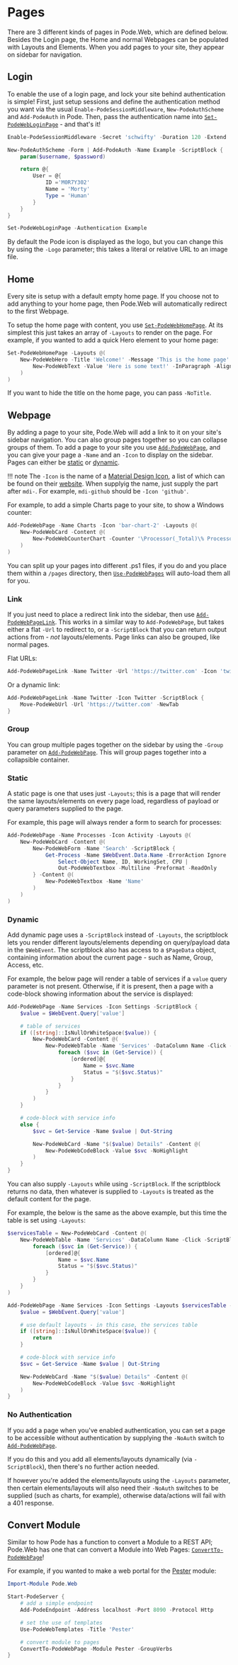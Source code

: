 # Pages

There are 3 different kinds of pages in Pode.Web, which are defined below. Besides the Login page, the Home and normal Webpages can be populated with Layouts and Elements. When you add pages to your site, they appear on sidebar for navigation.

## Login

To enable the use of a login page, and lock your site behind authentication is simple! First, just setup sessions and define the authentication method you want via the usual `Enable-PodeSessionMiddleware`, `New-PodeAuthScheme` and `Add-PodeAuth` in Pode. Then, pass the authentication name into [`Set-PodeWebLoginPage`](../../Functions/Pages/Set-PodeWebLoginPage) - and that's it!

```powershell
Enable-PodeSessionMiddleware -Secret 'schwifty' -Duration 120 -Extend

New-PodeAuthScheme -Form | Add-PodeAuth -Name Example -ScriptBlock {
    param($username, $password)

    return @{
        User = @{
            ID ='M0R7Y302'
            Name = 'Morty'
            Type = 'Human'
        }
    }
}

Set-PodeWebLoginPage -Authentication Example
```

By default the Pode icon is displayed as the logo, but you can change this by using the `-Logo` parameter; this takes a literal or relative URL to an image file.

## Home

Every site is setup with a default empty home page. If you choose not to add anything to your home page, then Pode.Web will automatically redirect to the first Webpage.

To setup the home page with content, you use [`Set-PodeWebHomePage`](../../Functions/Pages/Set-PodeWebHomePage). At its simplest this just takes an array of `-Layouts` to render on the page. For example, if you wanted to add a quick Hero element to your home page:

```powershell
Set-PodeWebHomePage -Layouts @(
    New-PodeWebHero -Title 'Welcome!' -Message 'This is the home page' -Content @(
        New-PodeWebText -Value 'Here is some text!' -InParagraph -Alignment Center
    )
)
```

If you want to hide the title on the home page, you can pass `-NoTitle`.

## Webpage

By adding a page to your site, Pode.Web will add a link to it on your site's sidebar navigation. You can also group pages together so you can collapse groups of them. To add a page to your site you use [`Add-PodeWebPage`](../../Functions/Pages/Add-PodeWebPage), and you can give your page a `-Name` and an `-Icon` to display on the sidebar. Pages can either be [static](#static) or [dynamic](#dynamic).

!!! note
    The `-Icon` is the name of a [Material Design Icon](https://materialdesignicons.com), a list of which can be found on their [website](https://pictogrammers.github.io/@mdi/font/5.4.55/). When supplyig the name, just supply the part after `mdi-`. For example, `mdi-github` should be `-Icon 'github'`.

For example, to add a simple Charts page to your site, to show a Windows counter:

```powershell
Add-PodeWebPage -Name Charts -Icon 'bar-chart-2' -Layouts @(
    New-PodeWebCard -Content @(
        New-PodeWebCounterChart -Counter '\Processor(_Total)\% Processor Time'
    )
)
```

You can split up your pages into different .ps1 files, if you do and you place them within a `/pages` directory, then [`Use-PodeWebPages`](../../Functions/Pages/Use-PodeWebPages) will auto-load them all for you.

### Link

If you just need to place a redirect link into the sidebar, then use [`Add-PodeWebPageLink`](../../Functions/Pages/Add-PodeWebPageLink). This works in a similar way to `Add-PodeWebPage`, but takes either a flat `-Url` to redirect to, or a `-ScriptBlock` that you can return output actions from - *not* layouts/elements. Page links can also be grouped, like normal pages.

Flat URLs:

```powershell
Add-PodeWebPageLink -Name Twitter -Url 'https://twitter.com' -Icon 'twitter' -NewTab
```

Or a dynamic link:

```powershell
Add-PodeWebPageLink -Name Twitter -Icon Twitter -ScriptBlock {
    Move-PodeWebUrl -Url 'https://twitter.com' -NewTab
}
```

### Group

You can group multiple pages together on the sidebar by using the `-Group` parameter on [`Add-PodeWebPage`](../../Functions/Pages/Add-PodeWebPage). This will group pages together into a collapsible container.

### Static

A static page is one that uses just `-Layouts`; this is a page that will render the same layouts/elements on every page load, regardless of payload or query parameters supplied to the page.

For example, this page will always render a form to search for processes:

```powershell
Add-PodeWebPage -Name Processes -Icon Activity -Layouts @(
    New-PodeWebCard -Content @(
        New-PodeWebForm -Name 'Search' -ScriptBlock {
            Get-Process -Name $WebEvent.Data.Name -ErrorAction Ignore |
                Select-Object Name, ID, WorkingSet, CPU |
                Out-PodeWebTextbox -Multiline -Preformat -ReadOnly
        } -Content @(
            New-PodeWebTextbox -Name 'Name'
        )
    )
)
```

### Dynamic

Add dynamic page uses a `-ScriptBlock` instead of `-Layouts`, the scriptblock lets you render different layouts/elements depending on query/payload data in the `$WebEvent`. The scriptblock also has access to a `$PageData` object, containing information about the current page - such as Name, Group, Access, etc.

For example, the below page will render a table of services if a `value` query parameter is not present. Otherwise, if it is present, then a page with a code-block showing information about the service is displayed:

```powershell
Add-PodeWebPage -Name Services -Icon Settings -ScriptBlock {
    $value = $WebEvent.Query['value']

    # table of services
    if ([string]::IsNullOrWhiteSpace($value)) {
        New-PodeWebCard -Content @(
            New-PodeWebTable -Name 'Services' -DataColumn Name -Click -ScriptBlock {
                foreach ($svc in (Get-Service)) {
                    [ordered]@{
                        Name = $svc.Name
                        Status = "$($svc.Status)"
                    }
                }
            }
        )
    }

    # code-block with service info
    else {
        $svc = Get-Service -Name $value | Out-String

        New-PodeWebCard -Name "$($value) Details" -Content @(
            New-PodeWebCodeBlock -Value $svc -NoHighlight
        )
    }
}
```

You can also supply `-Layouts` while using `-ScriptBlock`. If the scriptblock returns no data, then whatever is supplied to `-Layouts` is treated as the default content for the page.

For example, the below is the same as the above example, but this time the table is set using `-Layouts`:

```powershell
$servicesTable = New-PodeWebCard -Content @(
    New-PodeWebTable -Name 'Services' -DataColumn Name -Click -ScriptBlock {
        foreach ($svc in (Get-Service)) {
            [ordered]@{
                Name = $svc.Name
                Status = "$($svc.Status)"
            }
        }
    }
)

Add-PodeWebPage -Name Services -Icon Settings -Layouts $servicesTable -ScriptBlock {
    $value = $WebEvent.Query['value']

    # use default layouts - in this case, the services table
    if ([string]::IsNullOrWhiteSpace($value)) {
        return
    }

    # code-block with service info
    $svc = Get-Service -Name $value | Out-String

    New-PodeWebCard -Name "$($value) Details" -Content @(
        New-PodeWebCodeBlock -Value $svc -NoHighlight
    )
}
```

### No Authentication

If you add a page when you've enabled authentication, you can set a page to be accessible without authentication by supplying the `-NoAuth` switch to [`Add-PodeWebPage`](../../Functions/Pages/Add-PodeWebPage).

If you do this and you add all elements/layouts dynamically (via `-ScriptBlock`), then there's no further action needed.

If however you're added the elements/layouts using the `-Layouts` parameter, then certain elements/layouts will also need their `-NoAuth` switches to be supplied (such as charts, for example), otherwise data/actions will fail with a 401 response.

## Convert Module

Similar to how Pode has a function to convert a Module to a REST API; Pode.Web has one that can convert a Module into Web Pages: [`ConvertTo-PodeWebPage`](../../Functions/Pages/ConvertTo-PodeWebPage)!

For example, if you wanted to make a web portal for the [Pester](https://github.com/pester/Pester) module:

```powershell
Import-Module Pode.Web

Start-PodeServer {
    # add a simple endpoint
    Add-PodeEndpoint -Address localhost -Port 8090 -Protocol Http

    # set the use of templates
    Use-PodeWebTemplates -Title 'Pester'

    # convert module to pages
    ConvertTo-PodeWebPage -Module Pester -GroupVerbs
}
```
